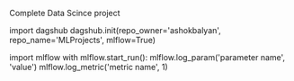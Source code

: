 Complete Data Scince project 

import dagshub
dagshub.init(repo_owner='ashokbalyan', repo_name='MLProjects', mlflow=True)

import mlflow
with mlflow.start_run():
  mlflow.log_param('parameter name', 'value')
  mlflow.log_metric('metric name', 1)